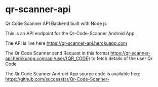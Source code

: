 # qr-scanner-api
Qr Code Scanner API Backend built with Node js

This is an API endpoint for the Qr-Code-Scanner Android App

The API is live here https://qr-scanner-api.herokuapp.com

The Qr Code Scanner send Request in this format https://qr-scanner-api.herokuapp.com/api/user/{QR_CODE} to fetch details of the user Qr Code

The Qr Code Scanner Android App source code is available here https://github.com/successtar/Qr-Code-Scanner-
